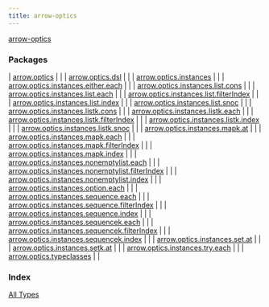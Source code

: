 ```yaml
---
title: arrow-optics
---
```


[arrow-optics](./index.html)

### Packages

| [arrow.optics](arrow.optics/index.html) |  |
| [arrow.optics.dsl](arrow.optics.dsl/index.html) |  |
| [arrow.optics.instances](arrow.optics.instances/index.html) |  |
| [arrow.optics.instances.either.each](arrow.optics.instances.either.each/index.html) |  |
| [arrow.optics.instances.list.cons](arrow.optics.instances.list.cons/index.html) |  |
| [arrow.optics.instances.list.each](arrow.optics.instances.list.each/index.html) |  |
| [arrow.optics.instances.list.filterIndex](arrow.optics.instances.list.filter-index/index.html) |  |
| [arrow.optics.instances.list.index](arrow.optics.instances.list.index/index.html) |  |
| [arrow.optics.instances.list.snoc](arrow.optics.instances.list.snoc/index.html) |  |
| [arrow.optics.instances.listk.cons](arrow.optics.instances.listk.cons/index.html) |  |
| [arrow.optics.instances.listk.each](arrow.optics.instances.listk.each/index.html) |  |
| [arrow.optics.instances.listk.filterIndex](arrow.optics.instances.listk.filter-index/index.html) |  |
| [arrow.optics.instances.listk.index](arrow.optics.instances.listk.index/index.html) |  |
| [arrow.optics.instances.listk.snoc](arrow.optics.instances.listk.snoc/index.html) |  |
| [arrow.optics.instances.mapk.at](arrow.optics.instances.mapk.at/index.html) |  |
| [arrow.optics.instances.mapk.each](arrow.optics.instances.mapk.each/index.html) |  |
| [arrow.optics.instances.mapk.filterIndex](arrow.optics.instances.mapk.filter-index/index.html) |  |
| [arrow.optics.instances.mapk.index](arrow.optics.instances.mapk.index/index.html) |  |
| [arrow.optics.instances.nonemptylist.each](arrow.optics.instances.nonemptylist.each/index.html) |  |
| [arrow.optics.instances.nonemptylist.filterIndex](arrow.optics.instances.nonemptylist.filter-index/index.html) |  |
| [arrow.optics.instances.nonemptylist.index](arrow.optics.instances.nonemptylist.index/index.html) |  |
| [arrow.optics.instances.option.each](arrow.optics.instances.option.each/index.html) |  |
| [arrow.optics.instances.sequence.each](arrow.optics.instances.sequence.each/index.html) |  |
| [arrow.optics.instances.sequence.filterIndex](arrow.optics.instances.sequence.filter-index/index.html) |  |
| [arrow.optics.instances.sequence.index](arrow.optics.instances.sequence.index/index.html) |  |
| [arrow.optics.instances.sequencek.each](arrow.optics.instances.sequencek.each/index.html) |  |
| [arrow.optics.instances.sequencek.filterIndex](arrow.optics.instances.sequencek.filter-index/index.html) |  |
| [arrow.optics.instances.sequencek.index](arrow.optics.instances.sequencek.index/index.html) |  |
| [arrow.optics.instances.set.at](arrow.optics.instances.set.at/index.html) |  |
| [arrow.optics.instances.setk.at](arrow.optics.instances.setk.at/index.html) |  |
| [arrow.optics.instances.try.each](arrow.optics.instances.try.each/index.html) |  |
| [arrow.optics.typeclasses](arrow.optics.typeclasses/index.html) |  |

### Index

[All Types](alltypes/index.html)